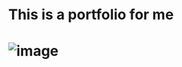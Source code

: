 # This is a portfolio for me
# ![image](https://github.com/user-attachments/assets/0ad08ad6-1797-4f7e-b8bb-b81847a68775)
